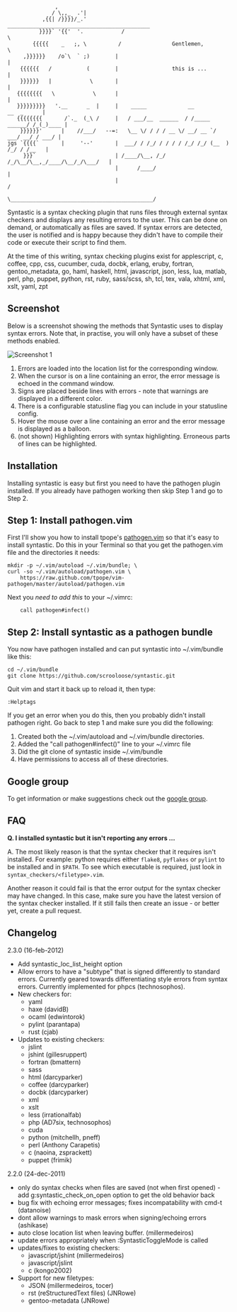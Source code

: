                    ,
                  / \,,_  .'|
               ,{{| /}}}}/_.'            _____________________________________________
              }}}}` '{{'  '.            /                                             \
            {{{{{    _   ;, \          /                Gentlemen,                     \
         ,}}}}}}    /o`\  ` ;)        |                                                |
        {{{{{{   /           (        |                 this is ...                    |
        }}}}}}   |            \       |                                                |
       {{{{{{{{   \            \      |                                                |
       }}}}}}}}}   '.__      _  |     |    _____             __             __  _      |
       {{{{{{{{       /`._  (_\ /     |   / ___/__  ______  / /_____ ______/ /_(_)____ |
        }}}}}}'      |    //___/   --=:   \__ \/ / / / __ \/ __/ __ `/ ___/ __/ / ___/ |
    jgs `{{{{`       |     '--'       |  ___/ / /_/ / / / / /_/ /_/ (__  ) /_/ / /__   |
         }}}`                         | /____/\__, /_/ /_/\__/\__,_/____/\__/_/\___/   |
                                      |      /____/                                    |
                                      |                                               /
                                       \_____________________________________________/




Syntastic is a syntax checking plugin that runs files through external syntax
checkers and displays any resulting errors to the user. This can be done on
demand, or automatically as files are saved. If syntax errors are detected, the
user is notified and is happy because they didn't have to compile their code or
execute their script to find them.

At the time of this writing, syntax checking plugins exist for applescript, c,
coffee, cpp, css, cucumber, cuda, docbk, erlang, eruby, fortran,
gentoo_metadata, go, haml, haskell, html, javascript, json, less, lua, matlab,
perl, php, puppet, python, rst, ruby, sass/scss, sh, tcl, tex, vala, xhtml,
xml, xslt, yaml, zpt

Screenshot
----------

Below is a screenshot showing the methods that Syntastic uses to display syntax
errors.  Note that, in practise, you will only have a subset of these methods
enabled.

![Screenshot 1](https://github.com/scrooloose/syntastic/raw/master/_assets/screenshot_1.png)

1. Errors are loaded into the location list for the corresponding window.
2. When the cursor is on a line containing an error, the error message is echoed in the command window.
3. Signs are placed beside lines with errors - note that warnings are displayed in a different color.
4. There is a configurable statusline flag you can include in your statusline config.
5. Hover the mouse over a line containing an error and the error message is displayed as a balloon.
6. (not shown) Highlighting errors with syntax highlighting. Erroneous parts of lines can be highlighted.

Installation
------------

Installing syntastic is easy but first you need to have the pathogen plugin installed.  If you already
have pathogen working then skip Step 1 and go to Step 2.

Step 1: Install pathogen.vim
----------------------------

First I'll show you how to install tpope's [pathogen.vim](https://github.com/tpope/vim-pathogen) so that 
it's easy to install syntastic.  Do this in your Terminal so that you get the pathogen.vim file 
and the directories it needs:

    mkdir -p ~/.vim/autoload ~/.vim/bundle; \
    curl -so ~/.vim/autoload/pathogen.vim \
        https://raw.github.com/tpope/vim-pathogen/master/autoload/pathogen.vim

Next you *need to add this* to your ~/.vimrc:

        call pathogen#infect()

Step 2: Install syntastic as a pathogen bundle
----------------------------------------------

You now have pathogen installed and can put syntastic into ~/.vim/bundle like this:
    

    cd ~/.vim/bundle
    git clone https://github.com/scrooloose/syntastic.git

Quit vim and start it back up to reload it, then type:

    :Helptags

If you get an error when you do this, then you probably didn't install pathogen right.  Go back to
step 1 and make sure you did the following:

1. Created both the ~/.vim/autoload and ~/.vim/bundle directories.
2. Added the "call pathogen#infect()" line to your ~/.vimrc file
3. Did the git clone of syntastic inside ~/.vim/bundle
4. Have permissions to access all of these directories.


Google group
------------

To get information or make suggestions check out the [google group](https://groups.google.com/group/vim-syntastic).


FAQ
---

__Q. I installed syntastic but it isn't reporting any errors ...__

A. The most likely reason is that the syntax checker that it requires isn't installed. For example: python requires either `flake8`, `pyflakes` or `pylint` to be installed and in `$PATH`. To see which executable is required, just look in `syntax_checkers/<filetype>.vim`.

Another reason it could fail is that the error output for the syntax checker may have changed. In this case, make sure you have the latest version of the syntax checker installed. If it still fails then create an issue - or better yet, create a pull request.


Changelog
---------
2.3.0 (16-feb-2012)

  * Add syntastic_loc_list_height option
  * Allow errors to have a "subtype" that is signed differently to standard
    errors. Currently geared towards differentiating style errors from
    syntax errors. Currently implemented for phpcs (technosophos).
  * New checkers for:
    * yaml
    * haxe (davidB)
    * ocaml (edwintorok)
    * pylint (parantapa)
    * rust (cjab)
  * Updates to existing checkers:
    * jslint
    * jshint (gillesruppert)
    * fortran (bmattern)
    * sass
    * html (darcyparker)
    * coffee (darcyparker)
    * docbk (darcyparker)
    * xml
    * xslt
    * less (irrationalfab)
    * php (AD7six, technosophos)
    * cuda
    * python (mitchellh, pneff)
    * perl (Anthony Carapetis)
    * c (naoina, zsprackett)
    * puppet (frimik)

2.2.0 (24-dec-2011)

  * only do syntax checks when files are saved (not when first opened) - add g:syntastic_check_on_open option to get the old behavior back
  * bug fix with echoing error messages; fixes incompatability with cmd-t (datanoise)
  * dont allow warnings to mask errors when signing/echoing errors (ashikase)
  * auto close location list when leaving buffer. (millermedeiros)
  * update errors appropriately when :SyntasticToggleMode is called
  * updates/fixes to existing checkers:
    * javascript/jshint (millermedeiros)
    * javascript/jslint
    * c (kongo2002)
  * Support for new filetypes:
    * JSON (millermedeiros, tocer)
    * rst (reStructuredText files) (JNRowe)
    * gentoo-metadata (JNRowe)
